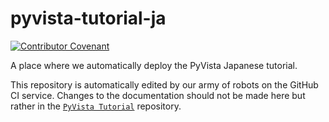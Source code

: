 # pyvista-tutorial-ja

[![Contributor Covenant](https://img.shields.io/badge/Contributor%20Covenant-2.1-4baaaa.svg)](code_of_conduct.md)

A place where we automatically deploy the PyVista Japanese tutorial.

This repository is automatically edited by our army of robots on the
GitHub CI service. Changes to the documentation should not be made
here but rather in the [`PyVista Tutorial`](https://github.com/pyvista/pyvista-tutorial)
repository.
